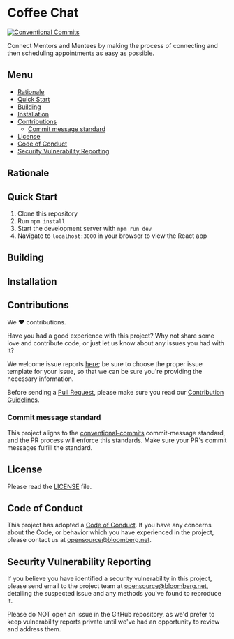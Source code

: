 # Coffee Chat <!-- omit in toc -->

[![Conventional Commits](https://img.shields.io/badge/Conventional%20Commits-1.0.0-yellow.svg)](https://conventionalcommits.org)

Connect Mentors and Mentees by making the process of connecting and then
scheduling appointments as easy as possible.

## Menu <!-- omit in toc -->

- [Rationale](#rationale)
- [Quick Start](#quick-start)
- [Building](#building)
- [Installation](#installation)
- [Contributions](#contributions)
  - [Commit message standard](#commit-message-standard)
- [License](#license)
- [Code of Conduct](#code-of-conduct)
- [Security Vulnerability Reporting](#security-vulnerability-reporting)

## Rationale

## Quick Start

1. Clone this repository
1. Run `npm install`
1. Start the development server with `npm run dev`
1. Navigate to `localhost:3000` in your browser to view the React app

## Building

## Installation

## Contributions

We :heart: contributions.

Have you had a good experience with this project? Why not share some love and
contribute code, or just let us know about any issues you had with it?

We welcome issue reports [here](../../issues); be sure to choose the proper
issue template for your issue, so that we can be sure you're providing the
necessary information.

Before sending a [Pull Request](../../pulls), please make sure you read our
[Contribution Guidelines](https://github.com/bloomberg/.github/blob/master/CONTRIBUTING.md).

### Commit message standard

This project aligns to the
[conventional-commits](https://www.conventionalcommits.org/en/v1.0.0/)
commit-message standard, and the PR process will enforce this standards. Make
sure your PR's commit messages fulfill the standard.

## License

Please read the [LICENSE](LICENSE) file.

## Code of Conduct

This project has adopted a
[Code of Conduct](https://github.com/bloomberg/.github/blob/master/CODE_OF_CONDUCT.md).
If you have any concerns about the Code, or behavior which you have experienced
in the project, please contact us at opensource@bloomberg.net.

## Security Vulnerability Reporting

If you believe you have identified a security vulnerability in this project,
please send email to the project team at opensource@bloomberg.net, detailing the
suspected issue and any methods you've found to reproduce it.

Please do NOT open an issue in the GitHub repository, as we'd prefer to keep
vulnerability reports private until we've had an opportunity to review and
address them.
